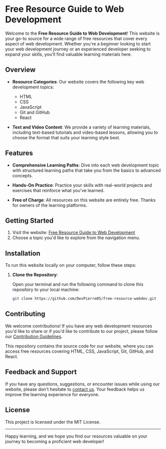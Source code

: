 # Free Resource Guide to Web Development

Welcome to the **Free Resource Guide to Web Development**! This website is your go-to source for a wide range of free resources that cover every aspect of web development. Whether you're a beginner looking to start your web development journey or an experienced developer seeking to expand your skills, you'll find valuable learning materials here.

## Overview

- **Resource Categories**: Our website covers the following key web development topics:
  - HTML
  - CSS
  - JavaScript
  - Git and GitHub
  - React

- **Text and Video Content**: We provide a variety of learning materials, including text-based tutorials and video-based lessons, allowing you to choose the format that suits your learning style best.

## Features

- **Comprehensive Learning Paths**: Dive into each web development topic with structured learning paths that take you from the basics to advanced concepts.

- **Hands-On Practice**: Practice your skills with real-world projects and exercises that reinforce what you've learned.

- **Free of Charge**: All resources on this website are entirely free. Thanks for owners of the learning platforms.

## Getting Started

1. Visit the website: [Free Resource Guide to Web Development](https://freeresourcetowebdev.netlify.app/)
2. Choose a topic you'd like to explore from the navigation menu.

## Installation

To run this website locally on your computer, follow these steps:

1. **Clone the Repository**:

   Open your terminal and run the following command to clone this repository to your local machine:

   ```bash
   git clone https://github.com/DevPierre05/free-resource-webdev.git

## Contributing

We welcome contributions! If you have any web development resources you'd like to share or if you'd like to contribute to our project, please follow our [Contribution Guidelines](CONTRIBUTION.md).

This repository contains the source code for our website, where you can access free resources covering HTML, CSS, JavaScript, Git, GitHub, and React.


## Feedback and Support

If you have any questions, suggestions, or encounter issues while using our website, please don't hesitate to [contact us](pierrosei2009@yahoo.co.uk). Your feedback helps us improve the learning experience for everyone.

## License

This project is licensed under the MIT License.

---

Happy learning, and we hope you find our resources valuable on your journey to becoming a proficient web developer!
